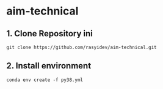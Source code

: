# aim-technical

## 1. Clone Repository ini
```
git clone https://github.com/rasyidev/aim-technical.git 
```

## 2. Install environment
```
conda env create -f py38.yml
```
